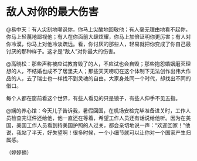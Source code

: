 # 敌人对你的最大伤害

@易中天：有人尖刻地嘲讽你，你马上尖酸地回敬他；有人毫无理由地看不起你，你马上轻蔑地鄙视他；有人在你面前大肆炫耀，你马上加倍证明你更厉害；有人对你冷漠，你马上对他冷淡疏远。看，你讨厌的那些人，轻易就把你变成了你自己最讨厌的那种样子。这才是“敌人”对你最大的伤害。

@高晓松：那些声称被应试教育毁了的人，不应试也会自毁；那些抱怨婚姻磨灭理想的人，不结婚也成不了居里夫人；那些天天唠叨在这个体制下无法创作出伟大作品的人，去了瑞士也一样找不到灵魂的自由。大家身处同一个时代，却找出不同的借口。

每个人都在窗前看这个世界，有些人看见的只是镜子，有些人伸手不见五指。

@娴的养心馆：今天儿子告诉我，暑假回国，在机场安检完毕准备进关时，工作人员检查完证件还给他，他一直还在等着，希望工作人员还有话说给他听。因为在美国，美国工作人员看到持美国护照的人过关，都会亲切地说一声：“欢迎回家！”他说，我站了半天，好失望啊！很多时候，一个小细节就可以让你对一个国家产生归属感。

（婷婷摘）